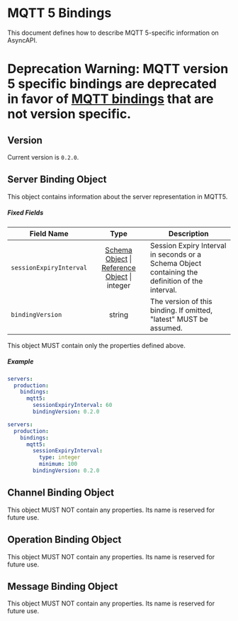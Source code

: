 # MQTT 5 Bindings

This document defines how to describe MQTT 5-specific information on AsyncAPI.

# **Deprecation Warning**: MQTT version 5 specific bindings are deprecated in favor of [MQTT bindings](../mqtt/README.md) that are not version specific.

<a name="version"></a>

## Version

Current version is `0.2.0`.


<a name="server"></a>

## Server Binding Object

This object contains information about the server representation in MQTT5.

##### Fixed Fields

Field Name | Type | Description
---|:---:|---
<a name="serverBindingObjectSessionExpiryInterval"></a>`sessionExpiryInterval` | [Schema Object][schemaObject] \| [Reference Object](referenceObject) \| integer | Session Expiry Interval in seconds or a Schema Object containing the definition of the interval.
<a name="serverBindingObjectBindingVersion"></a>`bindingVersion` | string | The version of this binding. If omitted, "latest" MUST be assumed.

This object MUST contain only the properties defined above.

##### Example

```yaml
servers:
  production:
    bindings:
      mqtt5:
        sessionExpiryInterval: 60
        bindingVersion: 0.2.0
```
```yaml
servers:
  production:
    bindings:
      mqtt5:
        sessionExpiryInterval:
          type: integer
          minimum: 100
        bindingVersion: 0.2.0
```

<a name="channel"></a>

## Channel Binding Object

This object MUST NOT contain any properties. Its name is reserved for future use.



<a name="operation"></a>

## Operation Binding Object

This object MUST NOT contain any properties. Its name is reserved for future use.




<a name="message"></a>

## Message Binding Object

This object MUST NOT contain any properties. Its name is reserved for future use.

[schemaObject]: https://github.com/asyncapi/spec/blob/master/spec/asyncapi.md#schemaObject
[referenceObject]: https://github.com/asyncapi/spec/blob/master/spec/asyncapi.md#referenceObject
